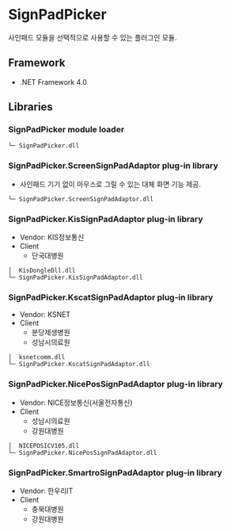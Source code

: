 # SignPadPicker

사인패드 모듈을 선택적으로 사용할 수 있는 플러그인 모듈.

## Framework

- .NET Framework 4.0

## Libraries

### SignPadPicker module loader

```
└─ SignPadPicker.dll
```

### SignPadPicker.ScreenSignPadAdaptor plug-in library

- 사인패드 기기 없이 마우스로 그릴 수 있는 대체 화면 기능 제공.

```
└─ SignPadPicker.ScreenSignPadAdaptor.dll
```

### SignPadPicker.KisSignPadAdaptor plug-in library

- Vendor: KIS정보통신
- Client
  - 단국대병원

```
│  KisDongleDll.dll
└─ SignPadPicker.KisSignPadAdaptor.dll
```

### SignPadPicker.KscatSignPadAdaptor plug-in library

- Vendor: KSNET
- Client
  - 분당제생병원
  - 성남시의료원

```
│  ksnetcomm.dll
└─ SignPadPicker.KscatSignPadAdaptor.dll
```

### SignPadPicker.NicePosSignPadAdaptor plug-in library

- Vendor: NICE정보통신(서울전자통신)
- Client
  - 성남시의료원
  - 강원대병원

```
│  NICEPOSICV105.dll
└─ SignPadPicker.NicePosSignPadAdaptor.dll
```

### SignPadPicker.SmartroSignPadAdaptor plug-in library

- Vendor: 한우리IT
- Client
  - 충북대병원
  - 강원대병원
